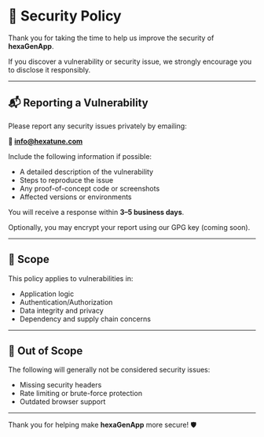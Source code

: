 <!--
SPDX-FileCopyrightText: 2025 hexaTune LLC
SPDX-License-Identifier: MIT
-->

# 🔐 Security Policy

Thank you for taking the time to help us improve the security of **hexaGenApp**.

If you discover a vulnerability or security issue, we strongly encourage you to disclose it responsibly.

---

## 📬 Reporting a Vulnerability

Please report any security issues privately by emailing:

**📧 [info@hexatune.com](mailto:info@hexatune.com)**

Include the following information if possible:

- A detailed description of the vulnerability
- Steps to reproduce the issue
- Any proof-of-concept code or screenshots
- Affected versions or environments

You will receive a response within **3–5 business days**.

Optionally, you may encrypt your report using our GPG key (coming soon).

---

## 🔐 Scope

This policy applies to vulnerabilities in:

- Application logic
- Authentication/Authorization
- Data integrity and privacy
- Dependency and supply chain concerns

---

## 🚫 Out of Scope

The following will generally not be considered security issues:

- Missing security headers
- Rate limiting or brute-force protection
- Outdated browser support

---

Thank you for helping make **hexaGenApp** more secure! 🛡️
